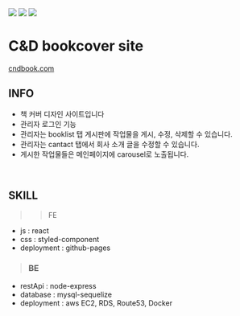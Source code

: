 
<div>
  <img src="https://img.shields.io/github/stars/oktrees/bookcover"/>
  <img src="https://img.shields.io/github/issues/oktrees/bookcover"/>
  <img src="https://hits.seeyoufarm.com/api/count/incr/badge.svg?url=https%3A%2F%2Fgithub.com%2Foktrees&count_bg=%2379C83D&title_bg=%23555555&icon=&icon_color=%23E7E7E7&title=hits&edge_flat=false"/>  
</div>

# C&D bookcover site  

<a href="https://cndbook.com/">cndbook.com</a><br/>

## INFO

* 책 커버 디자인 사이트입니다</br>
* 관리자 로그인 기능
* 관리자는 booklist 탭 게시판에 작업물을 게시, 수정, 삭제할 수 있습니다.<br/>
* 관리자는 cantact 탭에서 회사 소개 글을 수정할 수 있습니다. <br/>
* 게시한 작업물들은 메인페이지에 carousel로 노출됩니다.<br/>
<br/>


## SKILL

>> FE 
* js : react
* css : styled-component
* deployment : github-pages

> ### BE
* restApi : node-express
* database : mysql-sequelize
* deployment : aws EC2, RDS, Route53, Docker
  
##
